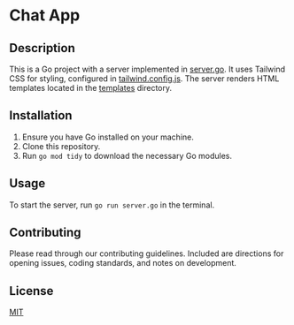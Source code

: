 # Chat App

## Description

This is a Go project with a server implemented in [server.go](server.go). It uses Tailwind CSS for styling, configured in [tailwind.config.js](tailwind.config.js). The server renders HTML templates located in the [templates](templates) directory.

## Installation

1. Ensure you have Go installed on your machine.
2. Clone this repository.
3. Run `go mod tidy` to download the necessary Go modules.

## Usage

To start the server, run `go run server.go` in the terminal.

## Contributing

Please read through our contributing guidelines. Included are directions for opening issues, coding standards, and notes on development.

## License

[MIT](http://opensource.org/licenses/MIT)
